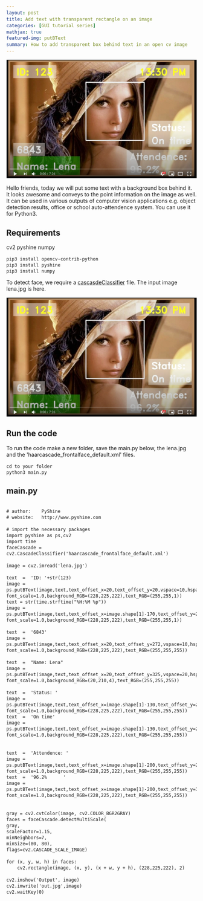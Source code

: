 ```yaml
---
layout: post
title: Add text with transparent rectangle on an image
categories: [GUI tutorial series]
mathjax: true
featured-img: putBText
summary: How to add transparent box behind text in an open cv image
---
```


[![GIF](https://github.com/py2ai/py2ai.github.io/blob/master/assets/img/posts/ytext.png?raw=true)](https://youtu.be/3ziYX5aOiUg "GIF")

Hello friends, today we will put some text with a background box behind it. It looks awesome and conveys to the point information on the image as well. It can be used in various outputs of computer vision applications e.g. object detection results, office or school auto-attendence system. You can use it for Python3.

## Requirements
cv2
pyshine
numpy

```
pip3 install opencv-contrib-python
pip3 install pyshine
pip3 install numpy
```
To detect face, we require a [cascasdeClassifier](https://github.com/opencv/opencv/blob/master/data/haarcascades/haarcascade_frontalface_default.xml) file.
The input image lena.jpg is here.

[![GIF2](https://github.com/py2ai/py2ai.github.io/blob/master/assets/img/posts/ytext.png?raw=true)](https://youtu.be/3ziYX5aOiUg "GIF2")

## Run the code
To run the code make a new folder, save the main.py below, the lena.jpg and the 'haarcascade_frontalface_default.xml' files.
```
cd to your folder
python3 main.py
```

## main.py
```python3

# author:    PyShine
# website:   http://www.pyshine.com

# import the necessary packages
import pyshine as ps,cv2
import time
faceCascade = cv2.CascadeClassifier('haarcascade_frontalface_default.xml')

image = cv2.imread('lena.jpg')

text  =  'ID: '+str(123)
image = ps.putBText(image,text,text_offset_x=20,text_offset_y=20,vspace=10,hspace=10, font_scale=1.0,background_RGB=(228,225,222),text_RGB=(255,255,1))
text = str(time.strftime("%H:%M %p"))
image = ps.putBText(image,text,text_offset_x=image.shape[1]-170,text_offset_y=20,vspace=10,hspace=10, font_scale=1.0,background_RGB=(228,225,222),text_RGB=(255,255,1))

text  =  '6843'
image = ps.putBText(image,text,text_offset_x=20,text_offset_y=272,vspace=10,hspace=10, font_scale=1.0,background_RGB=(228,225,222),text_RGB=(255,255,255))

text  =  "Name: Lena"
image = ps.putBText(image,text,text_offset_x=20,text_offset_y=325,vspace=20,hspace=10, font_scale=1.0,background_RGB=(20,210,4),text_RGB=(255,255,255))

text  =  'Status: '
image = ps.putBText(image,text,text_offset_x=image.shape[1]-130,text_offset_y=200,vspace=10,hspace=10, font_scale=1.0,background_RGB=(228,225,222),text_RGB=(255,255,255))
text  =  'On time'
image = ps.putBText(image,text,text_offset_x=image.shape[1]-130,text_offset_y=242,vspace=10,hspace=10, font_scale=1.0,background_RGB=(228,225,222),text_RGB=(255,255,255))


text  =  'Attendence: '
image = ps.putBText(image,text,text_offset_x=image.shape[1]-200,text_offset_y=294,vspace=10,hspace=10, font_scale=1.0,background_RGB=(228,225,222),text_RGB=(255,255,255))
text  =  '96.2%      '
image = ps.putBText(image,text,text_offset_x=image.shape[1]-200,text_offset_y=336,vspace=10,hspace=10, font_scale=1.0,background_RGB=(228,225,222),text_RGB=(255,255,255))


gray = cv2.cvtColor(image, cv2.COLOR_BGR2GRAY)
faces = faceCascade.detectMultiScale(
gray,
scaleFactor=1.15,
minNeighbors=7,
minSize=(80, 80),
flags=cv2.CASCADE_SCALE_IMAGE)

for (x, y, w, h) in faces:
	cv2.rectangle(image, (x, y), (x + w, y + h), (228,225,222), 2)

cv2.imshow('Output', image)
cv2.imwrite('out.jpg',image)
cv2.waitKey(0)

```
